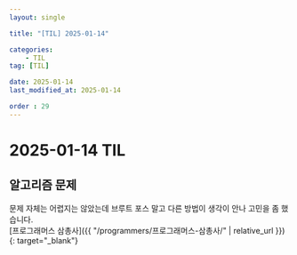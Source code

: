 ```yaml
---
layout: single

title: "[TIL] 2025-01-14"

categories:
    - TIL
tag: [TIL]

date: 2025-01-14
last_modified_at: 2025-01-14

order : 29
---
```


# 2025-01-14 TIL

## 알고리즘 문제

문제 자체는 어렵지는 않았는데 브루트 포스 말고 다른 방법이 생각이 안나 고민을 좀 했습니다.  
[프로그래머스 삼총사]({{ "/programmers/프로그래머스-삼총사/" | relative_url }}){: target="_blank"}